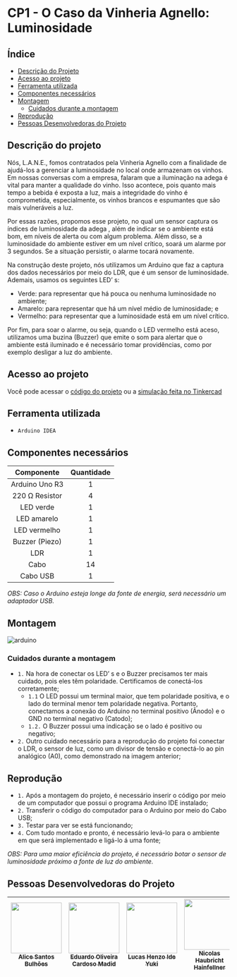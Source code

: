 # CP1 - O Caso da Vinheria Agnello: Luminosidade

## Índice
  * [Descrição do Projeto](#descrição-do-projeto)
  * [Acesso ao projeto](#acesso-ao-projeto)
  * [Ferramenta utilizada](#ferramenta-utilizada)
  * [Componentes necessários](#componentes-necessários)
  * [Montagem](#montagem)
     * [Cuidados durante a montagem](#cuidados-durante-a-montagem)
  * [Reprodução](#reprodução)
  * [Pessoas Desenvolvedoras do Projeto](#pessoas-desenvolvedoras-do-projeto)

## Descrição do projeto
<p>
Nós, L.A.N.E., fomos contratados pela Vinheria Agnello com a finalidade de ajudá-los a gerenciar a luminosidade no local onde armazenam os vinhos. Em nossas conversas com a empresa, falaram que a iluminação na adega é vital para manter a qualidade do vinho. Isso acontece, pois quanto mais tempo a bebida é exposta a luz, mais a integridade do vinho é comprometida, especialmente, os vinhos brancos e espumantes que são mais vulneráveis a luz.
</p>
<p>
Por essas razões, propomos esse projeto, no qual um sensor captura os índices de luminosidade da adega , além de indicar se o ambiente está bom, em níveis de alerta ou com algum problema. Além disso, se a luminosidade do ambiente estiver em um nível crítico, soará um alarme por 3 segundos. Se a situação persistir, o alarme tocará novamente.
</p>
<p>
Na construção deste projeto, nós utilizamos um Arduino que faz a captura dos dados necessários por meio do LDR, que é um sensor de luminosidade. Ademais, usamos os seguintes LED’ s:
</p>

* Verde: para representar que há pouca ou nenhuma luminosidade no ambiente;
* Amarelo:  para representar que há um nível médio de luminosidade; e
* Vermelho: para representar que a luminosidade está em um nível crítico.
<p>
Por fim, para soar o alarme, ou seja, quando o LED vermelho está aceso, utilizamos uma buzina (Buzzer) que emite o som para alertar que o ambiente está iluminado e é necessário tomar providências, como por exemplo desligar a luz do ambiente.
</p>

## Acesso ao projeto

Você pode acessar o [código do projeto](CP1.c) ou a [simulação feita no Tinkercad](https://www.tinkercad.com/things/aIxQMSG1Vik-cp1-o-caso-da-vinheira-agnello)

## Ferramenta utilizada

- ``Arduino IDEA``

## Componentes necessários

|   Componente   | Quantidade |
|:--------------:|:----------:|
| Arduino Uno R3 |      1     |
| 220 Ω Resistor |      4     |
|    LED verde   |      1     |
|   LED amarelo  |      1     |
|  LED vermelho  |      1     |
| Buzzer (Piezo) |      1     |
|       LDR      |      1     |
|      Cabo      |     14     |
|    Cabo USB    |      1     |

*OBS: Caso o Arduino esteja longe da fonte de energia, será necessário um adaptador USB.*


## Montagem


![arduino](https://github.com/AliceSBulhoes/CP1-Edge-1SEM/assets/101829188/f1a9199e-5e93-4e18-a07d-5b6091818208)

### Cuidados durante a montagem

- ``1.`` Na hora de conectar os LED’ s e o Buzzer precisamos ter mais cuidado, pois eles têm polaridade. Certificamos de conectá-los corretamente;
   - ``1.1`` O LED possui um terminal maior, que tem polaridade positiva, e o lado do terminal menor tem polaridade negativa. Portanto, conectamos a conexão do Arduino no terminal positivo (Ânodo) e o GND no terminal negativo (Catodo);
   - ``1.2.`` O Buzzer possui uma indicação se o lado é positivo ou negativo;
- ``2.`` Outro cuidado necessário para a reprodução do projeto foi conectar o LDR, o sensor de luz, como um divisor de tensão e conectá-lo ao pin analógico (A0), como demonstrado na imagem anterior;

## Reprodução

- ``1.`` Após a montagem do projeto, é necessário inserir o código por meio de um computador que possui o programa Arduino IDE instalado;
- ``2.`` Transferir o código do computador para  o Arduino por meio do Cabo USB;
-  ``3.`` Testar para ver se está funcionando;
-  ``4.`` Com tudo montado e pronto, é necessário levá-lo para o ambiente em que será implementado e ligá-lo á uma fonte;
  
*OBS: Para uma maior eficiência do projeto, é necessário botar o sensor de luminosidade próximo a fonte de luz do ambiente.*

## Pessoas Desenvolvedoras do Projeto

| [<img src="https://avatars.githubusercontent.com/u/101829188?v=4" width=115><br><sub>Alice Santos Bulhões</sub>](https://github.com/AliceSBulhoes) |  [<img src="https://avatars.githubusercontent.com/u/163866552?v=4" width=115><br><sub>Eduardo Oliveira Cardoso Madid</sub>](https://github.com/EduardoMadid) |  [<img src="https://media.licdn.com/dms/image/D5603AQF59776BVSUSg/profile-displayphoto-shrink_800_800/0/1697337839569?e=1717632000&v=beta&t=4spOdaBAcH7gOmyEpgpyF6hk1TM14MvCJ5DI-CNdCsI" width=115><br><sub>Lucas Henzo Ide Yuki</sub>](https://github.com/LucasYuki1) | [<img src="https://avatars.githubusercontent.com/u/153787379?v=4" width=115><br><sub>Nicolas Haubricht Hainfellner</sub>](https://github.com/NicolasHaubricht) |
| :---: | :---: | :---: | :---: |




